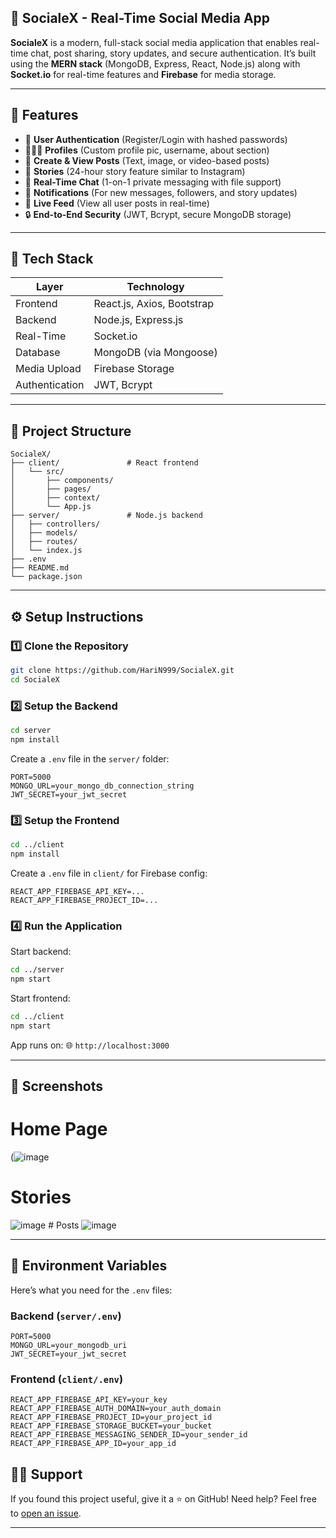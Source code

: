 ## 📱 SocialeX - Real-Time Social Media App

**SocialeX** is a modern, full-stack social media application that enables real-time chat, post sharing, story updates, and secure authentication. It’s built using the **MERN stack** (MongoDB, Express, React, Node.js) along with **Socket.io** for real-time features and **Firebase** for media storage.

---

## 🚀 Features

* 🔐 **User Authentication** (Register/Login with hashed passwords)
* 🧑‍🤝‍🧑 **Profiles** (Custom profile pic, username, about section)
* 📝 **Create & View Posts** (Text, image, or video-based posts)
* 📸 **Stories** (24-hour story feature similar to Instagram)
* 💬 **Real-Time Chat** (1-on-1 private messaging with file support)
* 🔔 **Notifications** (For new messages, followers, and story updates)
* 🔄 **Live Feed** (View all user posts in real-time)
* 🔒 **End-to-End Security** (JWT, Bcrypt, secure MongoDB storage)

---

## 🧰 Tech Stack

| Layer          | Technology                 |
| -------------- | -------------------------- |
| Frontend       | React.js, Axios, Bootstrap |
| Backend        | Node.js, Express.js        |
| Real-Time      | Socket.io                  |
| Database       | MongoDB (via Mongoose)     |
| Media Upload   | Firebase Storage           |
| Authentication | JWT, Bcrypt                |

---

## 📂 Project Structure

```
SocialeX/
├── client/               # React frontend
│   └── src/
│       ├── components/
│       ├── pages/
│       ├── context/
│       └── App.js
├── server/               # Node.js backend
│   ├── controllers/
│   ├── models/
│   ├── routes/
│   └── index.js
├── .env
├── README.md
└── package.json
```

---

## ⚙️ Setup Instructions

### 1️⃣ Clone the Repository

```bash
git clone https://github.com/HariN999/SocialeX.git
cd SocialeX
```

### 2️⃣ Setup the Backend

```bash
cd server
npm install
```

Create a `.env` file in the `server/` folder:

```
PORT=5000
MONGO_URL=your_mongo_db_connection_string
JWT_SECRET=your_jwt_secret
```

### 3️⃣ Setup the Frontend

```bash
cd ../client
npm install
```

Create a `.env` file in `client/` for Firebase config:

```
REACT_APP_FIREBASE_API_KEY=...
REACT_APP_FIREBASE_PROJECT_ID=...
```

### 4️⃣ Run the Application

Start backend:

```bash
cd ../server
npm start
```

Start frontend:

```bash
cd ../client
npm start
```

App runs on:
🌐 `http://localhost:3000`

---

## 📸 Screenshots

# Home Page

(![image](https://github.com/user-attachments/assets/6020e04b-0960-4baf-8e26-897fc535e135)

# Stories
![image](https://github.com/user-attachments/assets/f8330ac3-5a30-4a0e-94a4-2cd143a2ad9c) # Posts
![image](https://github.com/user-attachments/assets/66a1b41b-71bc-41de-86fc-d9a7fbeb9a3f)



---

## 🔐 Environment Variables

Here’s what you need for the `.env` files:

### Backend (`server/.env`)

```
PORT=5000
MONGO_URL=your_mongodb_uri
JWT_SECRET=your_jwt_secret
```

### Frontend (`client/.env`)

```
REACT_APP_FIREBASE_API_KEY=your_key
REACT_APP_FIREBASE_AUTH_DOMAIN=your_auth_domain
REACT_APP_FIREBASE_PROJECT_ID=your_project_id
REACT_APP_FIREBASE_STORAGE_BUCKET=your_bucket
REACT_APP_FIREBASE_MESSAGING_SENDER_ID=your_sender_id
REACT_APP_FIREBASE_APP_ID=your_app_id
```

## 🙋‍♂️ Support

If you found this project useful, give it a ⭐ on GitHub!
Need help? Feel free to [open an issue](https://github.com/HariN999/SocialeX/issues).

---
